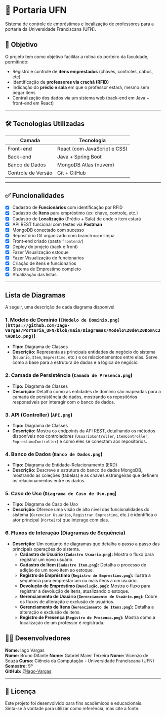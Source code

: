 # 🏫 Portaria UFN

Sistema de controle de empréstimos e localização de professores para a portaria da Universidade Franciscana (UFN).

## 🎯 Objetivo

O projeto tem como objetivo facilitar a rotina do porteiro da faculdade, permitindo:

- Registro e controle de **itens emprestados** (chaves, controles, cabos, etc)
- Identificação de **professores via crachá (RFID)**
- Indicação do **prédio e sala** em que o professor estará, mesmo sem pegar itens
- Centralização dos dados via um sistema web (back-end em Java + front-end em React)

---

## 🛠️ Tecnologias Utilizadas

| Camada         | Tecnologia                         |
|----------------|-------------------------------------|
| Front-end      | React (com JavaScript e CSS)        |
| Back-end       | Java + Spring Boot                  |
| Banco de Dados | MongoDB Atlas (nuvem)               |
| Controle de Versão | Git + GitHub                   |

---

## ✅ Funcionalidades

- [x] Cadastro de **Funcionários** com identificação por RFID
- [x] Cadastro de **Itens** para empréstimo (ex: chave, controle, etc.)
- [x] Cadastro de **Localização** (Prédio + Sala) de onde o item estará
- [x] API REST funcional com testes via **Postman**
- [x] MongoDB conectado com sucesso
- [x] Repositório Git organizado com branch `main` limpa
- [x] Front-end criado (pasta `frontend/`)
- [x] Deploy do projeto (back e front)
- [x] Fazer Visualização estoque
- [x] Fazer Visualização de funcionarios
- [x] Criação de itens e funcionarios
- [x] Sistema de Emprestimo completo
- [x] Atualização das listas
---
## Lista de Diagramas

A seguir, uma descrição de cada diagrama disponível.

### 1. Modelo de Domínio (`[Modelo de Domínio.png](https://github.com/Iago-Vargas/Portaria_UFN/blob/main/Diagramas/Modelo%20de%20Dom%C3%ADnio.png)`)
- **Tipo:** Diagrama de Classes
- **Descrição:** Representa as principais entidades de negócio do sistema (`Usuario`, `Item`, `Emprestimo`, etc.) e os relacionamentos entre elas. Serve como a base para a estrutura de dados e a lógica de negócio.

### 2. Camada de Persistência (`Camada de Presenca.png`)
- **Tipo:** Diagrama de Classes
- **Descrição:** Detalha como as entidades de domínio são mapeadas para a camada de persistência de dados, mostrando os repositórios responsáveis por interagir com o banco de dados.

### 3. API (Controller) (`API.png`)
- **Tipo:** Diagrama de Classes
- **Descrição:** Mostra os endpoints da API REST, detalhando os métodos disponíveis nos controladores (`UsuarioController`, `ItemController`, `EmprestimoController`) e como eles se conectam aos repositórios.

### 4. Banco de Dados (`Banco de Dados.png`)
- **Tipo:** Diagrama de Entidade-Relacionamento (ERD)
- **Descrição:** Descreve a estrutura do banco de dados MongoDB, mostrando as coleções (tabelas) e as chaves estrangeiras que definem os relacionamentos entre os dados.

### 5. Caso de Uso (`Diagrama de Caso de Uso.png`)
- **Tipo:** Diagrama de Caso de Uso
- **Descrição:** Oferece uma visão de alto nível das funcionalidades do sistema (`Gerenciar Usuários`, `Registrar Emprestimo`, etc.) e identifica o ator principal (`Porteiro`) que interage com elas.

### 6. Fluxos de Interação (Diagramas de Sequência)
- **Descrição:** Um conjunto de diagramas que detalha o passo a passo das principais operações do sistema.
  - **Cadastro de Usuário (`Cadastro Usuario.png`):** Mostra o fluxo para registrar um novo usuário.
  - **Cadastro de Item (`Cadastro Item.png`):** Detalha o processo de adição de um novo item ao estoque.
  - **Registro de Empréstimo (`Registro de Emprestimo.png`):** Ilustra a sequência para emprestar um ou mais itens a um usuário.
  - **Devolução de Empréstimo (`Devolução.png`):** Mostra o fluxo para registrar a devolução de itens, atualizando o estoque.
  - **Gerenciamento de Usuário (`Gerenciamento de Usuário.png`):** Cobre os fluxos de alteração e exclusão de usuários.
  - **Gerenciamento de Itens (`Gerenciamento de Itens.png`):** Detalha a alteração e exclusão de itens.
  - **Registro de Presença (`Registro de Presenca.png`):** Mostra como a localização de um professor é registrada.


## 👨‍💻 Desenvolvedores

**Nome:** Iago Vargas  
**Nome:** Bruno Difante
**Nome:** Gabriel Maier Teixeira
**Nome:** Vicenzo de Souza
**Curso:** Ciência da Computação - Universidade Franciscana (UFN)  
**Semestre:** 5º  
**GitHub:** [@Iago-Vargas](https://github.com/Iago-Vargas)

---

## 📌 Licença

Este projeto foi desenvolvido para fins acadêmicos e educacionais.  
Sinta-se à vontade para utilizar como referência, mas cite a fonte.


